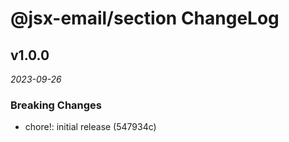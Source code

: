 # @jsx-email/section ChangeLog

## v1.0.0

_2023-09-26_

### Breaking Changes

- chore!: initial release (547934c)